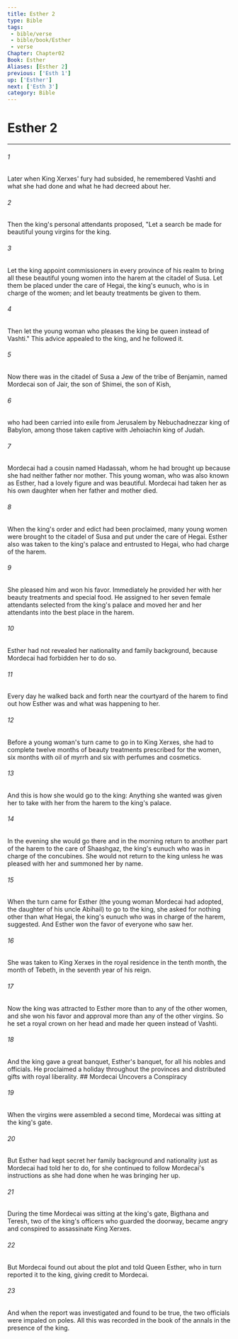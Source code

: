 ```yaml
---
title: Esther 2
type: Bible
tags:
 - bible/verse
 - bible/book/Esther
 - verse
Chapter: Chapter02
Book: Esther
Aliases: [Esther 2]
previous: ['Esth 1']
up: ['Esther']
next: ['Esth 3']
category: Bible
---
```

# Esther 2

***


###### 1 
Later when King Xerxes' fury had subsided, he remembered Vashti and what she had done and what he had decreed about her. 

###### 2 
Then the king's personal attendants proposed, "Let a search be made for beautiful young virgins for the king. 

###### 3 
Let the king appoint commissioners in every province of his realm to bring all these beautiful young women into the harem at the citadel of Susa. Let them be placed under the care of Hegai, the king's eunuch, who is in charge of the women; and let beauty treatments be given to them. 

###### 4 
Then let the young woman who pleases the king be queen instead of Vashti." This advice appealed to the king, and he followed it. 

###### 5 
Now there was in the citadel of Susa a Jew of the tribe of Benjamin, named Mordecai son of Jair, the son of Shimei, the son of Kish, 

###### 6 
who had been carried into exile from Jerusalem by Nebuchadnezzar king of Babylon, among those taken captive with Jehoiachin king of Judah. 

###### 7 
Mordecai had a cousin named Hadassah, whom he had brought up because she had neither father nor mother. This young woman, who was also known as Esther, had a lovely figure and was beautiful. Mordecai had taken her as his own daughter when her father and mother died. 

###### 8 
When the king's order and edict had been proclaimed, many young women were brought to the citadel of Susa and put under the care of Hegai. Esther also was taken to the king's palace and entrusted to Hegai, who had charge of the harem. 

###### 9 
She pleased him and won his favor. Immediately he provided her with her beauty treatments and special food. He assigned to her seven female attendants selected from the king's palace and moved her and her attendants into the best place in the harem. 

###### 10 
Esther had not revealed her nationality and family background, because Mordecai had forbidden her to do so. 

###### 11 
Every day he walked back and forth near the courtyard of the harem to find out how Esther was and what was happening to her. 

###### 12 
Before a young woman's turn came to go in to King Xerxes, she had to complete twelve months of beauty treatments prescribed for the women, six months with oil of myrrh and six with perfumes and cosmetics. 

###### 13 
And this is how she would go to the king: Anything she wanted was given her to take with her from the harem to the king's palace. 

###### 14 
In the evening she would go there and in the morning return to another part of the harem to the care of Shaashgaz, the king's eunuch who was in charge of the concubines. She would not return to the king unless he was pleased with her and summoned her by name. 

###### 15 
When the turn came for Esther (the young woman Mordecai had adopted, the daughter of his uncle Abihail) to go to the king, she asked for nothing other than what Hegai, the king's eunuch who was in charge of the harem, suggested. And Esther won the favor of everyone who saw her. 

###### 16 
She was taken to King Xerxes in the royal residence in the tenth month, the month of Tebeth, in the seventh year of his reign. 

###### 17 
Now the king was attracted to Esther more than to any of the other women, and she won his favor and approval more than any of the other virgins. So he set a royal crown on her head and made her queen instead of Vashti. 

###### 18 
And the king gave a great banquet, Esther's banquet, for all his nobles and officials. He proclaimed a holiday throughout the provinces and distributed gifts with royal liberality. ## Mordecai Uncovers a Conspiracy 

###### 19 
When the virgins were assembled a second time, Mordecai was sitting at the king's gate. 

###### 20 
But Esther had kept secret her family background and nationality just as Mordecai had told her to do, for she continued to follow Mordecai's instructions as she had done when he was bringing her up. 

###### 21 
During the time Mordecai was sitting at the king's gate, Bigthana and Teresh, two of the king's officers who guarded the doorway, became angry and conspired to assassinate King Xerxes. 

###### 22 
But Mordecai found out about the plot and told Queen Esther, who in turn reported it to the king, giving credit to Mordecai. 

###### 23 
And when the report was investigated and found to be true, the two officials were impaled on poles. All this was recorded in the book of the annals in the presence of the king. 
